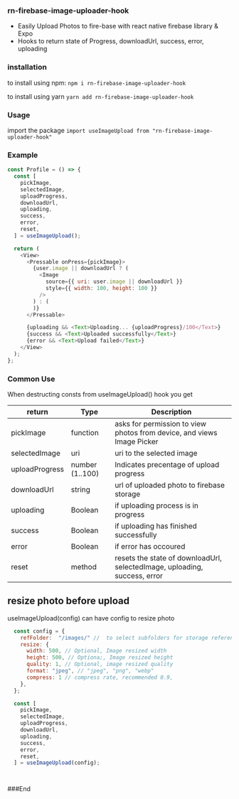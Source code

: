 ### rn-firebase-image-uploader-hook

- Easily Upload Photos to fire-base with react native firebase library & Expo
- Hooks to return state of Progress, downloadUrl, success, error, uploading

### installation

to install using npm:
`npm i rn-firebase-image-uploader-hook`

to install using yarn
`yarn add rn-firebase-image-uploader-hook`

### Usage

import the package
`import useImageUpload from "rn-firebase-image-uploader-hook"`

### Example

```javascript
const Profile = () => {
  const [
    pickImage,
    selectedImage,
    uploadProgress,
    downloadUrl,
    uploading,
    success,
    error,
    reset,
  ] = useImageUpload();

  return (
    <View>
      <Pressable onPress={pickImage}>
        {user.image || downloadUrl ? (
          <Image
            source={{ uri: user.image || downloadUrl }}
            style={{ width: 100, height: 100 }}
          />
        ) : (
        )}
      </Pressable>

      {uploading && <Text>Uploading... {uploadProgress}/100</Text>}
      {success && <Text>Uploaded successfully</Text>}
      {error && <Text>Upload failed</Text>}
    </View>
  );
};
```

### Common Use

When destructing consts from useImageUpload() hook you get

| return         | Type            | Description                                                               |
| -------------- | --------------- | ------------------------------------------------------------------------- |
| pickImage      | function        | asks for permission to view photos from device, and views Image Picker    |
| selectedImage  | uri             | uri to the selected image                                                 |
| uploadProgress | number (1..100) | Indicates precentage of upload progress                                   |
| downloadUrl    | string          | url of uploaded photo to firebase storage                                 |
| uploading      | Boolean         | if uploading process is in progress                                       |
| success        | Boolean         | if uploading has finished successfully                                    |
| error          | Boolean         | if error has occoured                                                     |
| reset          | method          | resets the state of downloadUrl, selectedImage, uploading, success, error |

## resize photo before upload

useImageUpload(config) can have config to resize photo

```javascript
  const config = {
    refFolder:  "/images/" //  to select subfolders for storage reference
    resize: {
      width: 500, // Optional, Image resized width
      height: 500, // Optiona;, Image resized height
      quality: 1, // Optional, image resized quality
      format: "jpeg", // "jpeg", "png", "webp"
      compress: 1 // compress rate, recommended 0.9,
    },
  };

  const [
    pickImage,
    selectedImage,
    uploadProgress,
    downloadUrl,
    uploading,
    success,
    error,
    reset,
  ] = useImageUpload(config);




```

###End
